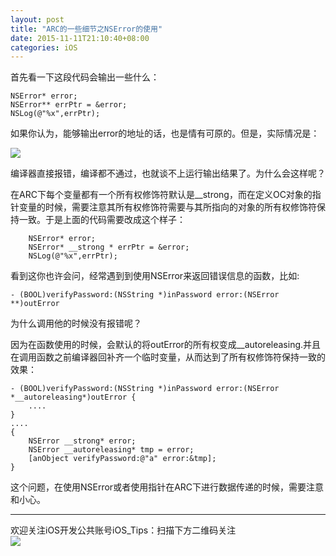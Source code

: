 ```yaml
---
layout: post
title: "ARC的一些细节之NSError的使用"
date: 2015-11-11T21:10:40+08:00
categories: iOS
---
```


首先看一下这段代码会输出一些什么：

~~~
NSError* error;
NSError** errPtr = &error;
NSLog(@"%x",errPtr);
~~~


 如果你认为，能够输出error的地址的话，也是情有可原的。但是，实际情况是：

![](http://ww4.sinaimg.cn/large/7df22103jw1exxcepvhjrj20fk00zt8r.jpg)

编译器直接报错，编译都不通过，也就谈不上运行输出结果了。为什么会这样呢？

在ARC下每个变量都有一个所有权修饰符默认是__strong，而在定义OC对象的指针变量的时候，需要注意其所有权修饰符需要与其所指向的对象的所有权修饰符保持一致。于是上面的代码需要改成这个样子：

~~~
    NSError* error;
    NSError* __strong * errPtr = &error;
    NSLog(@"%x",errPtr);
~~~
看到这你也许会问，经常遇到到使用NSError来返回错误信息的函数，比如:

~~~
- (BOOL)verifyPassword:(NSString *)inPassword error:(NSError **)outError
~~~

 为什么调用他的时候没有报错呢？

因为在函数使用的时候，会默认的将outError的所有权变成__autoreleasing.并且在调用函数之前编译器回补齐一个临时变量，从而达到了所有权修饰符保持一致的效果：

~~~
- (BOOL)verifyPassword:(NSString *)inPassword error:(NSError *__autoreleasing*)outError {
    ....
}
....
{
    NSError __strong* error;
    NSError __autoreleasing* tmp = error;
    [anObject verifyPassword:@"a" error:&tmp];
}
~~~


 这个问题，在使用NSError或者使用指针在ARC下进行数据传递的时候，需要注意和小心。





-----
欢迎关注iOS开发公共账号iOS_Tips：扫描下方二维码关注  
![](http://ww4.sinaimg.cn/large/7df22103jw1exx11uhhkoj20by0by3zc.jpg)
